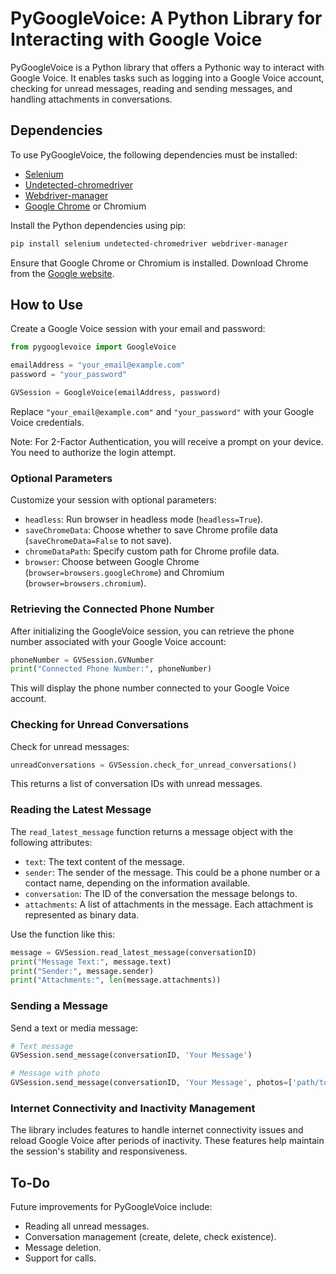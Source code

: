 # PyGoogleVoice: A Python Library for Interacting with Google Voice

PyGoogleVoice is a Python library that offers a Pythonic way to interact with Google Voice. It enables tasks such as logging into a Google Voice account, checking for unread messages, reading and sending messages, and handling attachments in conversations.

## Dependencies

To use PyGoogleVoice, the following dependencies must be installed:

- [Selenium](https://www.selenium.dev/)
- [Undetected-chromedriver](https://pypi.org/project/undetected-chromedriver/)
- [Webdriver-manager](https://pypi.org/project/webdriver-manager/)
- [Google Chrome](https://www.google.com/chrome/) or Chromium

Install the Python dependencies using pip:

```bash
pip install selenium undetected-chromedriver webdriver-manager
```

Ensure that Google Chrome or Chromium is installed. Download Chrome from the [Google website](https://chrome.google.com/).

## How to Use

Create a Google Voice session with your email and password:

```python
from pygooglevoice import GoogleVoice

emailAddress = "your_email@example.com"
password = "your_password"

GVSession = GoogleVoice(emailAddress, password)
```

Replace `"your_email@example.com"` and `"your_password"` with your Google Voice credentials.

Note: For 2-Factor Authentication, you will receive a prompt on your device. You need to authorize the login attempt.

### Optional Parameters

Customize your session with optional parameters:

- `headless`: Run browser in headless mode (`headless=True`).
- `saveChromeData`: Choose whether to save Chrome profile data (`saveChromeData=False` to not save).
- `chromeDataPath`: Specify custom path for Chrome profile data.
- `browser`: Choose between Google Chrome (`browser=browsers.googleChrome`) and Chromium (`browser=browsers.chromium`).

### Retrieving the Connected Phone Number

After initializing the GoogleVoice session, you can retrieve the phone number associated with your Google Voice account:

```python
phoneNumber = GVSession.GVNumber
print("Connected Phone Number:", phoneNumber)
```

This will display the phone number connected to your Google Voice account.

### Checking for Unread Conversations

Check for unread messages:

```python
unreadConversations = GVSession.check_for_unread_conversations()
```

This returns a list of conversation IDs with unread messages.

### Reading the Latest Message

The `read_latest_message` function returns a message object with the following attributes:

- `text`: The text content of the message.
- `sender`: The sender of the message. This could be a phone number or a contact name, depending on the information available.
- `conversation`: The ID of the conversation the message belongs to.
- `attachments`: A list of attachments in the message. Each attachment is represented as binary data.

Use the function like this:

```python
message = GVSession.read_latest_message(conversationID)
print("Message Text:", message.text)
print("Sender:", message.sender)
print("Attachments:", len(message.attachments))
```

### Sending a Message

Send a text or media message:

```python
# Text message
GVSession.send_message(conversationID, 'Your Message')

# Message with photo
GVSession.send_message(conversationID, 'Your Message', photos=['path/to/photo.jpg'])
```

### Internet Connectivity and Inactivity Management

The library includes features to handle internet connectivity issues and reload Google Voice after periods of inactivity. These features help maintain the session's stability and responsiveness.

## To-Do

Future improvements for PyGoogleVoice include:

- Reading all unread messages.
- Conversation management (create, delete, check existence).
- Message deletion.
- Support for calls.

